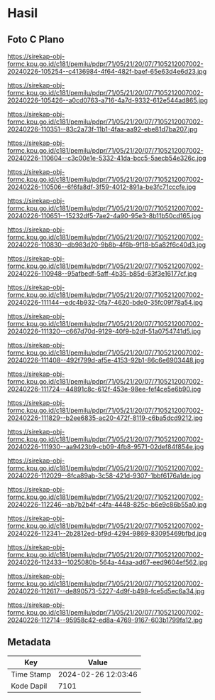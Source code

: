 # Hasil

## Foto C Plano

https://sirekap-obj-formc.kpu.go.id/c181/pemilu/pdpr/71/05/21/20/07/7105212007002-20240226-105254--c4136984-4f64-482f-baef-65e63d4e6d23.jpg

https://sirekap-obj-formc.kpu.go.id/c181/pemilu/pdpr/71/05/21/20/07/7105212007002-20240226-105426--a0cd0763-a716-4a7d-9332-612e544ad865.jpg

https://sirekap-obj-formc.kpu.go.id/c181/pemilu/pdpr/71/05/21/20/07/7105212007002-20240226-110351--83c2a73f-11b1-4faa-aa92-ebe81d7ba207.jpg

https://sirekap-obj-formc.kpu.go.id/c181/pemilu/pdpr/71/05/21/20/07/7105212007002-20240226-110604--c3c00e1e-5332-41da-bcc5-5aecb54e326c.jpg

https://sirekap-obj-formc.kpu.go.id/c181/pemilu/pdpr/71/05/21/20/07/7105212007002-20240226-110506--6f6fa8df-3f59-4012-891a-be3fc71cccfe.jpg

https://sirekap-obj-formc.kpu.go.id/c181/pemilu/pdpr/71/05/21/20/07/7105212007002-20240226-110651--15232df5-7ae2-4a90-95e3-8b11b50cd165.jpg

https://sirekap-obj-formc.kpu.go.id/c181/pemilu/pdpr/71/05/21/20/07/7105212007002-20240226-110830--db983d20-9b8b-4f6b-9f18-b5a82f6c40d3.jpg

https://sirekap-obj-formc.kpu.go.id/c181/pemilu/pdpr/71/05/21/20/07/7105212007002-20240226-110948--95afbedf-5aff-4b35-b85d-63f3e16177cf.jpg

https://sirekap-obj-formc.kpu.go.id/c181/pemilu/pdpr/71/05/21/20/07/7105212007002-20240226-111144--edc4b932-0fa7-4620-bde0-35fc09f78a54.jpg

https://sirekap-obj-formc.kpu.go.id/c181/pemilu/pdpr/71/05/21/20/07/7105212007002-20240226-111320--c667d70d-9129-40f9-b2df-51a0754741d5.jpg

https://sirekap-obj-formc.kpu.go.id/c181/pemilu/pdpr/71/05/21/20/07/7105212007002-20240226-111408--492f799d-af5e-4153-92b1-86c6e6903448.jpg

https://sirekap-obj-formc.kpu.go.id/c181/pemilu/pdpr/71/05/21/20/07/7105212007002-20240226-111724--44891c8c-612f-453e-98ee-fef4ce5e6b90.jpg

https://sirekap-obj-formc.kpu.go.id/c181/pemilu/pdpr/71/05/21/20/07/7105212007002-20240226-111829--b2ee6835-ac20-472f-8119-c6ba5dcd9212.jpg

https://sirekap-obj-formc.kpu.go.id/c181/pemilu/pdpr/71/05/21/20/07/7105212007002-20240226-111930--aa9423b9-cb09-4fb8-9571-02def84f854e.jpg

https://sirekap-obj-formc.kpu.go.id/c181/pemilu/pdpr/71/05/21/20/07/7105212007002-20240226-112029--8fca89ab-3c58-421d-9307-1bbf6176a1de.jpg

https://sirekap-obj-formc.kpu.go.id/c181/pemilu/pdpr/71/05/21/20/07/7105212007002-20240226-112246--ab7b2b4f-c4fa-4448-825c-b6e9c86b55a0.jpg

https://sirekap-obj-formc.kpu.go.id/c181/pemilu/pdpr/71/05/21/20/07/7105212007002-20240226-112341--2b2812ed-bf9d-4294-9869-83095469bfbd.jpg

https://sirekap-obj-formc.kpu.go.id/c181/pemilu/pdpr/71/05/21/20/07/7105212007002-20240226-112433--1025080b-564a-44aa-ad67-eed9604ef562.jpg

https://sirekap-obj-formc.kpu.go.id/c181/pemilu/pdpr/71/05/21/20/07/7105212007002-20240226-112617--de890573-5227-4d9f-b498-fce5d5ec6a34.jpg

https://sirekap-obj-formc.kpu.go.id/c181/pemilu/pdpr/71/05/21/20/07/7105212007002-20240226-112714--95958c42-ed8a-4769-9167-603b1799fa12.jpg


## Metadata

| Key        | Value               |
| ---------- | ------------------- |
| Time Stamp | 2024-02-26 12:03:46 |
| Kode Dapil | 7101                |



